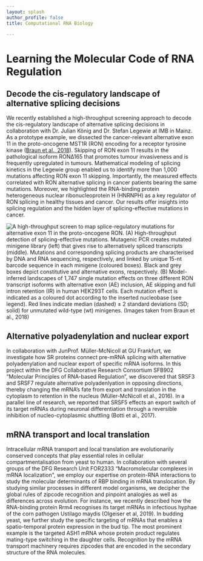 ```yaml
---
layout: splash
author_profile: false
title: Computational RNA Biology

---
```



# Learning the Molecular Code of RNA Regulation

## Decode the cis-regulatory landscape of alternative splicing decisions 
We recently established a high-throughput screening approach to decode the cis-regulatory landscape of alternative splicing decisions in collaboration with Dr. Julian König and Dr. Stefan Legewie at IMB in Mainz. As a prototype example, we dissected the cancer-relevant alternative exon 11 in the proto-oncogene MST1R (RON) encoding for a receptor tyrosine kinase ([Braun et al., 2018](https://www.nature.com/articles/s41467-018-05748-7)). Skipping of RON exon 11 results in the pathological isoform RON∆165 that promotes tumour invasiveness and is frequently upregulated in tumours. Mathematical modeling of splicing kinetics in the Legewie group enabled us to identify more than 1,000 mutations affecting RON exon 11 skipping. Importantly, the measured effects correlated with RON alternative splicing in cancer patients bearing the same mutations. Moreover, we highlighted the RNA-binding protein heterogeneous nuclear ribonucleoprotein H (HNRNPH) as a key regulator of RON splicing in healthy tissues and cancer. Our results offer insights into splicing regulation and the hidden layer of splicing-effective mutations in cancer.

![A high-throughput screen to map splice-regulatory mutations for alternative exon 11 in the proto-oncogene RON. (A) High-throughput detection of splicing-effective mutations. Mutagenic PCR creates mutated minigene library (left) that gives rise to alternatively spliced transcripts (middle). Mutations and corresponding splicing products are characterised by DNA and RNA sequencing, respectively, and linked by unique 15-nt barcode sequence in each minigene (coloured boxes). Black and grey boxes depict constitutive and alternative exons, respectively. (B) Model-inferred landscapes of 1,747 single mutation effects on three different RON transcript isoforms with alternative exon (AE) inclusion, AE skipping and full intron retention (IR) in human HEK293T cells. Each mutation effect is indicated as a coloured dot according to the inserted nucleobase (see legend). Red lines indicate median (dashed) ± 2 standard deviations (SD; solid) for unmutated wild-type (wt) minigenes. (Images taken from Braun et al., 2018)]("https://github.com/ZarnackGroup/ZarnackGroup.github.io/assets/images/Figure2_RON_mutagenesis.png")


## Alternative polyadenylation and nuclear export 
In collaboration with JunProf. Müller-McNicoll at GU Frankfurt, we investigate how SR proteins connect pre-mRNA splicing with alternative polyadenylation and nuclear export of specific mRNA isoforms. In this project within the DFG Collaborative Research Consortium SFB902 “Molecular Principles of RNA-based Regulation”, we discovered that SRSF3 and SRSF7 regulate alternative polyadenlyation in opposing directions, thereby changing the mRNA’s fate from export and translation in the cytoplasm to retention in the nucleus (Müller-McNicoll et al., 2016). In a parallel line of research, we reported that SRSF5 effects an export switch of its target mRNAs during neuronal differentiation through a reversible inhibition of nucleo-cytoplasmic shuttling (Botti et al., 2017).

## mRNA transport and local translation 
Intracellular mRNA transport and local translation are evolutionarily conserved concepts that play essential roles in cellular compartmentalisation from yeast to human. In collaboration with several groups of the DFG Research Unit FOR2333 “Macromolecular complexes in mRNA localization", we employ our expertise on protein-RNA interactions to study the molecular determinants of RBP binding in mRNA translocation. By studying similar processes in different model organisms, we decipher the global rules of zipcode recognition and pinpoint analogies as well as differences across evolution. For instance, we recently described how the RNA-binding protein Rrm4 recognises its target mRNAs in infectious hyphae of the corn pathogen Ustilago maydis (Olgeiser et al, 2019). In budding yeast, we further study the specific targeting of mRNAs that enables a spatio-temporal protein expression in the bud tip. The most prominent example is the targeted ASH1 mRNA whose protein product regulates mating-type switching in the daughter cells. Recognition by the mRNA transport machinery requires zipcodes that are encoded in the secondary structure of the RNA molecules.
